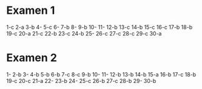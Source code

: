 # Examen 1
1-c
2-a
3-b
4-
5-c
6-
7-b
8-
9-b
10-
11-
12-b
13-c
14-b
15-c
16-c
17-b
18-b
19-c
20-a
21-c
22-b
23-c
24-b
25-
26-c
27-c
28-c
29-c
30-a

# Examen 2
1-
2-b
3-
4-b
5-b
6-b
7-c
8-c
9-b
10-
11-
12-b
13-b
14-b
15-a
16-b
17-c
18-b
19-c
20-c
21-a
22-
23-b
24-
25-c
26-b
27-c
28-b
29-
30-b
